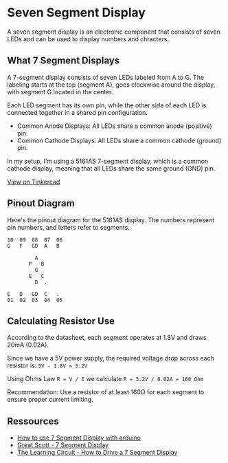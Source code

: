 # Seven Segment Display

A seven segment display is an electronic component that consists of seven LEDs and can be used to display numbers and chracters.

## What 7 Segment Displays
A 7-segment display consists of seven LEDs labeled from A to G. 
The labeling starts at the top (segment A), goes clockwise around the display, with segment G located in the center.

Each LED segment has its own pin, while the other side of each LED is connected together in a shared pin configuration.
- Common Anode Displays: All LEDs share a common anode (positive) pin.
- Common Cathode Displays: All LEDs share a common cathode (ground) pin.

In my setup, I’m using a 5161AS 7-segment display, which is a common cathode display, meaning that all LEDs share the same ground (GND) pin.

[View on Tinkercad](https://www.tinkercad.com/things/bEqdGMWKOwJ-19-seven-segment-display-241029)


## Pinout Diagram
Here's the pinout diagram for the 5161AS display. 
The numbers represent pin numbers, and letters refer to segments.

```
10  09  08  07  06
G   F   GD  A   B

         A
       F   B
         G
       E   C
         D  .
          
E   D   GD  C   .
01  02  03  04  05
```

## Calculating Resistor Use
According to the datasheet, each segment operates at 1.8V and draws 20mA (0.02A).

Since we have a 5V power supply, the required voltage drop across each resistor is: `5V - 1.8V = 3.2V`

Using Ohms Law `R = V / I` we calculate `R = 3.2V / 0.02A = 160 Ohm`

Recommendation: Use a resistor of at least 160Ω for each segment to ensure proper current limiting.

## Ressources
- [How to use 7 Segment Display with arduino](https://www.youtube.com/watch?v=_JbHhfZvfGU)
- [Great Scott - 7 Segment Display](https://www.youtube.com/watch?v=a6D6H6SLa_c)
- [The Learning Circuit - How to Drive a 7 Segment Display](https://www.youtube.com/watch?v=XCJqoae4hgY)